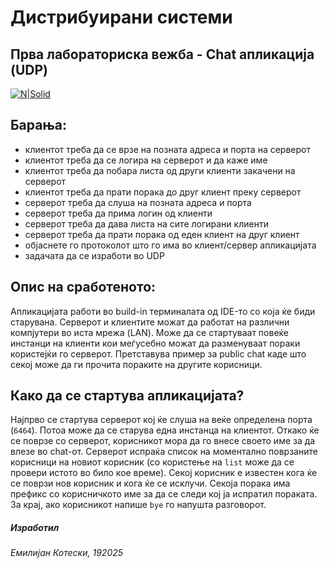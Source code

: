 # Дистрибуирани системи
## Прва лабораториска вежба - Chat апликација (UDP)

[![N|Solid](https://www.finki.ukim.mk/sites/default/files/logo_10.png)](https://www.finki.ukim.mk/)

## Барања:
- клиентот треба да се врзе на позната адреса и порта на серверот
- клиентот треба да се логира на серверот и да каже име
- клиентот треба да побара листа од други клиенти закачени на серверот
- клиентот треба да прати порака до друг клиент преку серверот
- серверот треба да слуша на позната адреса и порта
- серверот треба да прима логин од клиенти
- серверот треба да дава листа на сите логирани клиенти
- серверот треба да прати порака од еден клиент на друг клиент
- објаснете го протоколот што го има во клиент/сервер апликацијата
- задачата да се изработи во UDP

## Опис на сработеното:
Апликацијата работи во build-in терминалата од IDE-то со која ќе биди старувана. Серверот и клиентите можат да работат на различни компјутери во иста мрежа (LAN). Може да се стартуваат повеќе инстанци на клиенти кои меѓусебно можат да разменуваат пораки користејќи го серверот. Претставува пример за public chat каде што секој може да ги прочита пораките на другите корисници.

## Како да се стартува апликацијата?
Најпрво се стартува серверот кој ќе слуша на веќе определена порта (`6464`). Потоа може да се старува една инстанца на клиентот. Откако ќе се поврзе со серверот, корисникот мора да го внесе своето име за да влезе во chat-от. Серверот испраќа список на моментално поврзаните корисници на новиот корисник (со користење на `list` може да се провери истото во било кое време). Секој корисник е известен кога ќе се поврзи нов корисник и кога ќе се исклучи. Секоја порака има префикс со корисничкото име за да се следи кој ја испратил пораката. За крај, ако корисникот напише `bye` го напушта разговорот.

##### Изработил
###### Емилијан Котески, 192025

